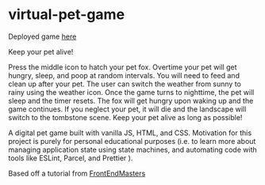 # virtual-pet-game

Deployed game [here](https://bonniiez.github.io/virtual-pet-game/)

Keep your pet alive!

Press the middle icon to hatch your pet fox. Overtime your pet will get hungry, sleep, and poop at random intervals.
You will need to feed and clean up after your pet. 
The user can switch the weather from sunny to rainy using the weather icon. Once the game turns to nighttime,
the pet will sleep and the timer resets. The fox will get hungry upon waking up and the game continues.
If you neglect your pet, it will die and the landscape will switch to the tombstone scene.
Keep your pet alive as long as possible! 

A digital pet game built with vanilla JS, HTML, and CSS. 
Motivation for this project is purely for personal educational purposes (i.e.
to learn more about managing application state using state machines, 
and automating code with tools like ESLint, Parcel, and Prettier ).


Based off a tutorial from [FrontEndMasters](www.frontendmasters.com/)
